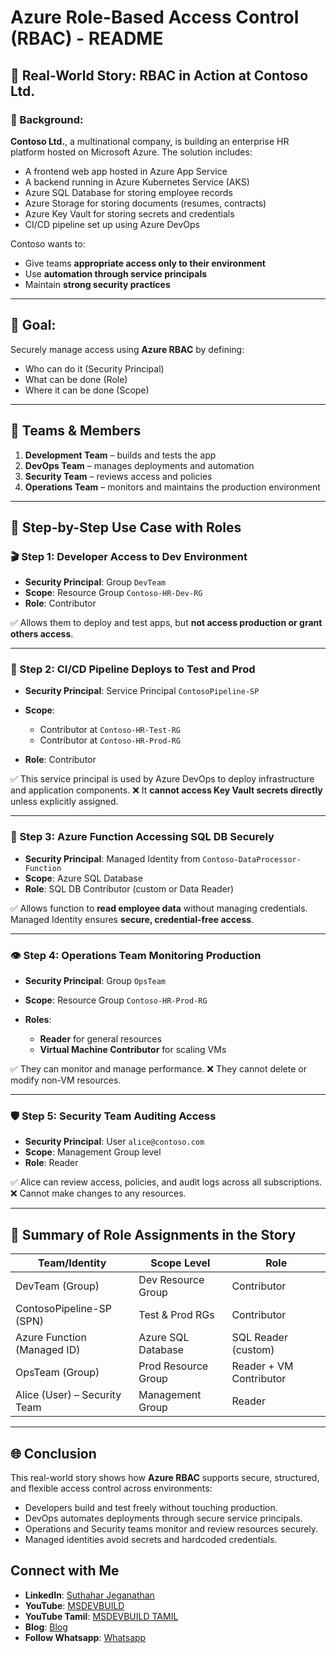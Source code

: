 # Azure Role-Based Access Control (RBAC) - README

## 📖 Real-World Story: RBAC in Action at Contoso Ltd.

### 📌 Background:

**Contoso Ltd.**, a multinational company, is building an enterprise HR platform hosted on Microsoft Azure. The solution includes:

* A frontend web app hosted in Azure App Service
* A backend running in Azure Kubernetes Service (AKS)
* Azure SQL Database for storing employee records
* Azure Storage for storing documents (resumes, contracts)
* Azure Key Vault for storing secrets and credentials
* CI/CD pipeline set up using Azure DevOps

Contoso wants to:

* Give teams **appropriate access only to their environment**
* Use **automation through service principals**
* Maintain **strong security practices**

---

## 🎯 Goal:

Securely manage access using **Azure RBAC** by defining:

* Who can do it (Security Principal)
* What can be done (Role)
* Where it can be done (Scope)

---

## 👥 Teams & Members

1. **Development Team** – builds and tests the app
2. **DevOps Team** – manages deployments and automation
3. **Security Team** – reviews access and policies
4. **Operations Team** – monitors and maintains the production environment

---

## 🔐 Step-by-Step Use Case with Roles

### 🎬 Step 1: Developer Access to Dev Environment

* **Security Principal**: Group `DevTeam`
* **Scope**: Resource Group `Contoso-HR-Dev-RG`
* **Role**: Contributor

✅ Allows them to deploy and test apps, but **not access production or grant others access**.

---

### 🤖 Step 2: CI/CD Pipeline Deploys to Test and Prod

* **Security Principal**: Service Principal `ContosoPipeline-SP`
* **Scope**:

  * Contributor at `Contoso-HR-Test-RG`
  * Contributor at `Contoso-HR-Prod-RG`
* **Role**: Contributor

✅ This service principal is used by Azure DevOps to deploy infrastructure and application components.
❌ It **cannot access Key Vault secrets directly** unless explicitly assigned.

---

### 🔐 Step 3: Azure Function Accessing SQL DB Securely

* **Security Principal**: Managed Identity from `Contoso-DataProcessor-Function`
* **Scope**: Azure SQL Database
* **Role**: SQL DB Contributor (custom or Data Reader)

✅ Allows function to **read employee data** without managing credentials.
Managed Identity ensures **secure, credential-free access**.

---

### 👁️ Step 4: Operations Team Monitoring Production

* **Security Principal**: Group `OpsTeam`
* **Scope**: Resource Group `Contoso-HR-Prod-RG`
* **Roles**:

  * **Reader** for general resources
  * **Virtual Machine Contributor** for scaling VMs

✅ They can monitor and manage performance.
❌ They cannot delete or modify non-VM resources.

---

### 🛡️ Step 5: Security Team Auditing Access

* **Security Principal**: User `alice@contoso.com`
* **Scope**: Management Group level
* **Role**: Reader

✅ Alice can review access, policies, and audit logs across all subscriptions.
❌ Cannot make changes to any resources.

---

## 💼 Summary of Role Assignments in the Story

| Team/Identity                | Scope Level         | Role                    |
| ---------------------------- | ------------------- | ----------------------- |
| DevTeam (Group)              | Dev Resource Group  | Contributor             |
| ContosoPipeline-SP (SPN)     | Test & Prod RGs     | Contributor             |
| Azure Function (Managed ID)  | Azure SQL Database  | SQL Reader (custom)     |
| OpsTeam (Group)              | Prod Resource Group | Reader + VM Contributor |
| Alice (User) – Security Team | Management Group    | Reader                  |

---

## 🌐 Conclusion

This real-world story shows how **Azure RBAC** supports secure, structured, and flexible access control across environments:

* Developers build and test freely without touching production.
* DevOps automates deployments through secure service principals.
* Operations and Security teams monitor and review resources securely.
* Managed identities avoid secrets and hardcoded credentials.

 ## Connect with Me
- **LinkedIn**: [Suthahar Jeganathan](https://www.linkedin.com/in/jssuthahar/)
- **YouTube**: [MSDEVBUILD](https://www.youtube.com/@MSDEVBUILD)
- **YouTube Tamil**: [MSDEVBUILD TAMIL](https://www.youtube.com/@MSDEVBUILDTamil)
- **Blog**: [Blog](https://www.msdevbuild.com/)
- **Follow Whatsapp**: [Whatsapp](https://www.whatsapp.com/channel/0029Va5j2rHEFeXcTlUhQB0J)

